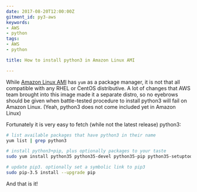 ```yaml
---
date: 2017-08-20T12:00:00Z
gitment_id: py3-aws
keywords:
- AWS
- python
tags:
- AWS
- python

title: How to install python3 in Amazon Linux AMI

---
```


While [Amazon Linux AMI](https://aws.amazon.com/amazon-linux-ami/) has `yum` as a package manager, it is not that all compatible with any RHEL or CentOS distributive. A lot of changes that AWS team brought into this image made it a separate distro, so no eyebrows should be given when battle-tested procedure to install python3 will fail on Amazon Linux. (Yeah, python3 does not come included yet in Amazon Linux)

<!--more-->

Fortunately it is very easy to fetch (while not the latest release) python3:

```bash
# list available packages that have python3 in their name
yum list | grep python3

# install python3+pip, plus optionally packages to your taste
sudo yum install python35 python35-devel python35-pip python35-setuptools python35-virtualenv

# update pip3. optionally set a symbolic link to pip3
sudo pip-3.5 install --upgrade pip
```

And that is it!